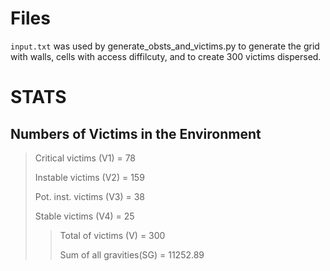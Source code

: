 # Files
`input.txt` was used by generate_obsts_and_victims.py to generate the grid with walls, cells with access diffilcuty, and to create 300 victims dispersed.
# STATS
## Numbers of Victims in the Environment
> Critical victims    (V1) =  78
> 
> Instable victims    (V2) = 159
> 
> Pot. inst. victims  (V3) =  38
> 
> Stable victims      (V4) =  25
> 
>> Total of victims    (V)  = 300
>> 
>> Sum of all gravities(SG) = 11252.89
